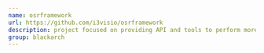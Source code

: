 ```yaml
---
name: osrframework
url: https://github.com/i3visio/osrframework
description: project focused on providing API and tools to perform more accurate online researches. URL : https://github.com/i3visio/osrframework Groups : blackarch blackarch-recon blackarch-social
group: blackarch
---
```

